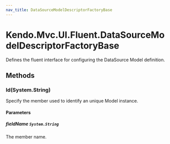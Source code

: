 ```yaml
---
nav_title: DataSourceModelDescriptorFactoryBase
---
```


# Kendo.Mvc.UI.Fluent.DataSourceModelDescriptorFactoryBase
Defines the fluent interface for configuring the DataSource Model definition.




## Methods


### Id(System.String)
Specify the member used to identify an unique Model instance.


#### Parameters

##### fieldName `System.String`
The member name.






